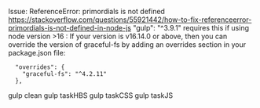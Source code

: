 Issue:
ReferenceError: primordials is not defined
https://stackoverflow.com/questions/55921442/how-to-fix-referenceerror-primordials-is-not-defined-in-node-js
"gulp": "^3.9.1" requires this if using node version >16 :
If your version is v16.14.0 or above, then you can override the version of graceful-fs by adding an overrides section in your package.json file:
```
  "overrides": {
    "graceful-fs": "^4.2.11"
  },
```



gulp clean
gulp taskHBS
gulp taskCSS
gulp taskJS